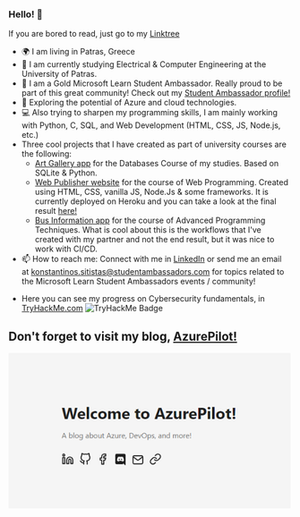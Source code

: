 ### Hello!  👋

If you are bored to read, just go to my [Linktree](https://linktr.ee/sitistas)

- 🌍 I am living in Patras, Greece
- 🏫 I am currently studying Electrical & Computer Engineering at the University of Patras.
- 🔭 I am a Gold Microsoft Learn Student Ambassador. Really proud to be part of this great community! Check out my [Student Ambassador profile!](https://mvp.microsoft.com/en-US/studentambassadors/profile/1546d3ac-4ed8-4977-a7d5-aca571a2486f)
- 🌱 Exploring the potential of Azure and cloud technologies.
- 💻 Also trying to sharpen my programming skills, I am mainly working with Python, C, SQL, and Web Development (HTML, CSS, JS, Node.js, etc.)
- Three cool projects that I have created as part of university courses are the following:
   - [Art Gallery app](https://github.com/sitistas/art-gallery-ECE_CK703-team18) for the Databases Course of my studies. Based on SQLite & Python.
   - [Web Publisher website](https://github.com/sitistas/ECE_CK802-team_18) for the course of Web Programming. Created using HTML, CSS, vanilla JS, Node.Js & some frameworks. It is currently deployed on Heroku and you can take a look at the final result [here!](https://web-project-team18.herokuapp.com/)
   - [Bus Information app](https://github.com/sitistas/bus_arrivals_application) for the course of Advanced Programming Techniques. What is cool about this is the workflows that I've created with my partner and not the end result, but it was nice to work with CI/CD.
- 📫 How to reach me: Connect with me in [LinkedIn](https://www.linkedin.com/in/sitistas/) or send me an email at [konstantinos.sitistas@studentambassadors.com](mailto:konstantinos.sitistas@studentambassadors.com) for topics related to the Microsoft Learn Student Ambassadors events / community!
<!-- - 🏢 Looking for an internship in the Computer Engineering field, to sharpen my skills alongside my studies!  
   Starting my thesis on NLP  -->
 
- Here you can see my progress on Cybersecurity fundamentals, in [TryHackMe.com](https://tryhackme.com/p/basaltshrunken46)
![TryHackMe Badge](http://tryhackme-badges.s3.amazonaws.com/basaltshrunken46.png)


## **Don't forget to visit my blog, [AzurePilot!](http://azurepilot.rocks/)**
[![AzurePilot Home Page](home.png)](https://azurepilot.rocks/)
